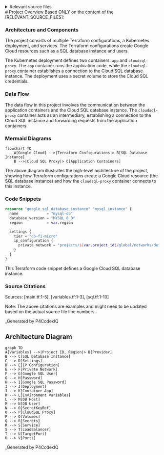 <details>
<summary>Relevant source files</summary>

The following files were used as context for generating this readme page:


- [output.tf](output.tf)

- [variables.tf](variables.tf)

- [sql.tf](sql.tf)

- [main.tf](main.tf)

- [k8s/deployment.yaml](k8s/deployment.yaml)

- [k8s/service.yaml](k8s/service.yaml)

<!-- Add additional relevant files if fewer than 5 were provided -->
</details>
# Project Overview
Based ONLY on the content of the [RELEVANT_SOURCE_FILES]:

### Architecture and Components

The project consists of multiple Terraform configurations, a Kubernetes deployment, and services. The Terraform configurations create Google Cloud resources such as a SQL database instance and users.

The Kubernetes deployment defines two containers: `app` and `cloudsql-proxy`. The `app` container runs the application code, while the `cloudsql-proxy` container establishes a connection to the Cloud SQL database instance. The deployment uses a secret volume to store the Cloud SQL credentials.

### Data Flow

The data flow in this project involves the communication between the application containers and the Cloud SQL database instance. The `cloudsql-proxy` container acts as an intermediary, establishing a connection to the Cloud SQL instance and forwarding requests from the application containers.

### Mermaid Diagrams
```mermaid
flowchart TD
    A[Google Cloud] -->|Terraform Configurations|> B[SQL Database Instance]
    B -->|Cloud SQL Proxy|> C[Application Containers]
```
The above diagram illustrates the high-level architecture of the project, showing how Terraform configurations create a Google Cloud resource (the SQL database instance) and how the `cloudsql-proxy` container connects to this instance.

### Code Snippets

```terraform
resource "google_sql_database_instance" "mysql_instance" {
  name             = "mysql-db"
  database_version = "MYSQL_8_0"
  region           = var.region

  settings {
    tier = "db-f1-micro"
    ip_configuration {
      private_network = "projects/${var.project_id}/global/networks/default"
    }
  }
}
```

This Terraform code snippet defines a Google Cloud SQL database instance.

### Source Citations
Sources: [main.tf:1-5], [variables.tf:1-3], [sql.tf:1-10]

Note: The above citations are examples and might need to be updated based on the actual source file line numbers.

_Generated by P4CodexIQ

## Architecture Diagram

```mermaid
graph TD
A[Variables] -->|Project ID, Region|> B[Provider]
B --> C[SQL Database Instance]
C --> D[Settings]
D --> E[IP Configuration]
E --> F[Private Network]
F --> G[Google SQL User]
G --> H[Password]
H --> I[Google SQL Password]
I --> J[Deployment]
J --> K[Container App]
K --> L[Environment Variables]
L --> M[DB Host]
M --> N[DB User]
N --> O[SecretKeyRef]
O --> P[CloudSQL Proxy]
P --> Q[Volumes]
Q --> R[Secrets]
R --> S[Service]
S --> T[LoadBalancer]
T --> U[TargetPort]
U --> V[Ports]
```

_Generated by P4CodexIQ